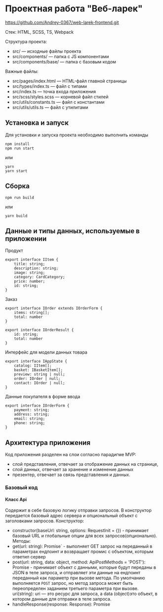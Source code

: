 # Проектная работа "Веб-ларек"
https://github.com/Andrey-0367/web-larek-frontend.git

Стек: HTML, SCSS, TS, Webpack

Структура проекта:
- src/ — исходные файлы проекта
- src/components/ — папка с JS компонентами
- src/components/base/ — папка с базовым кодом

Важные файлы:
- src/pages/index.html — HTML-файл главной страницы
- src/types/index.ts — файл с типами
- src/index.ts — точка входа приложения
- src/scss/styles.scss — корневой файл стилей
- src/utils/constants.ts — файл с константами
- src/utils/utils.ts — файл с утилитами

## Установка и запуск
Для установки и запуска проекта необходимо выполнить команды

```
npm install
npm run start
```

или

```
yarn
yarn start
```
## Сборка

```
npm run build
```

или

```
yarn build
```

## Данные и типы данных, используемые в приложении

Продукт

```
export interface IItem {
    title: string;
    description: string;
    image: string;
    category: CardCategory;
    price: number;
    id: string;
}
```
Заказ
```
export interface IOrder extends IOrderForm {
    items: string[];
    total: number
}

export interface IOrderResult {
    id: string;
    total: number
}
```

Интерфейс для модели данных товара

```
export interface IAppState {
    catalog: IItem[];
    basket: IBasketItem[];
    preview: string | null;
    order: IOrder | null;
    contact: IOrder | null;
}
```

Данные покупателя в форме ввода 

```
export interface IOrderForm {
    payment: string;
    address: string;
    email: string;
    phone: string;
}
```

## Архитектура приложения

Код приложения разделен на слои согласно парадигме MVP:
- слой представления, отвечает за отображение данных на странице,
- слой данных, отвечает за хранение и изменение данных
- презентер, отвечает за связь представления и данных.

### Базовый код

#### Класс Api
Содержит в себе базовую логику отправки запросов. В конструктор передается базовый адрес сервера и опциональный объект с заголовками запросов.
Конструктор:
- constructor(baseUrl: string, options: RequestInit = {}) - принимает базовый URL и глобальные опции для всех запросов(опционально).
Методы:
- get(url: string): Promise<object>` - выполняет GET запрос на переданный в параметрах ендпоинт и возвращает промис с объектом, которым ответил сервер
- post(url: string, data: object, method: ApiPostMethods = 'POST'): Promise<object> - принимает объект с данными, которые будут переданы в JSON в теле запроса,
    и отправляет эти данные на ендпоинт переданный как параметр при вызове метода.
    По умолчанию выполняется `POST` запрос, но метод запроса может быть переопределен заданием третьего параметра при вызове.
    uri(string): uri — это ресурс для запроса, а data (object)это объект, в котором данные для отправки в теле запроса.
- handleResponse(response: Response): Promise<object> - обработчик ответа от сервера, он возвращает промис.
    С помощью этого промиса разрешен результат в формате JSON в случае получения ответа от сервера.
    В случае ошибки выводит её название или статус.

#### Класс EventEmitter
Брокер событий позволяет отправлять события и подписываться на события, происходящие в системе. Класс используется в презентере для обработки событий и в слоях приложения для генерации событий.  
- constructor()
Основные методы, реализуемые классом описаны интерфейсом `IEvents`:
- `on` - подписка на событие
- `emit` - инициализация события
- `trigger` - возвращает функцию, при вызове которой инициализируется требуемое в параметрах событие

### Слой данных

#### Класс AppState
Класс отвечает за хранение и логику работы с данными продуктов.\
Конструктор класса принимает инстант брокера событий\
- constructor(data: Partial<T>, protected events: IEvents) 

В полях класса хранятся следующие данные:
- basketProducts: IItem[] = []; - массив объектов карточек корзины
- catalog: IItem[]; - массив объектов карточек продуктов
- order: IOrder; - заказ и данные текущего покупателя
- _preview: string | null - id карточки продукта, выбранного для просмотра в модальном окне
- events: IEvents - экземпляр класса `EventEmitter` для инициации событий при выборе продукта.

Так же класс предоставляет набор методов для взаимодействия с этими данными.
- addItem(item: IItem): добавляет продукт в корзину
- deleteItem(cardId: string): удаляет продукт из корзины
- setCatalog(items: IItem[]): возвращает каталог продуктов
- setPreview(item: IItem): возвращает продукт по его id
- getTotal(): общая сумма заказа
- getBasketProducts(): список продуктов в корзине
- setOrderField(field: keyof IOrderForm, value: string): обработка форм
- validateOrder(data: string): валидация форм
- а так-же геттеры для получения данных из полей класса

### Классы представления

#### Класс Component
Отвечает за отображение внутри контейнера (ДОМ - элемент) передаваемых в них данных.
- constructor(selector: string, events: IEvents)- Конструктор принимает селектор, по которому в разметке страницы будет идентифицировано модальное окно и
  экземпляр класса EventEmitter для возможности инициации событий.
  Поля класса:
- events: IEvents - брокер событий
Методы класса:
- render(container: HTMLElement): void - создает элемент из шаблона и вставляет его в контейнер.

#### Класс Modal
Расширяет класс Component. Реализует модальное окно. Предоставляет методы 'open' и 'close' для управления отображениями модального окна.
Устанавливает слушатели на клик в оверлей и кнопку - крестик для закрытия попапа.
Поля класса:
- modal: HTMLElement - элемент модального окна

#### Класс Card<T>
Расширяет класс Component. Отвечает за отображение карточки продукта, задавая в карточке данные названия, изображения, категории, описания и стоимости.
Класс используется для отображения карточек продуктов на странице сайта. В конструктор класса передаётся DOM элемент темплэйта,
что позволяет формировать карточки разных вариантов верстки. В классе устанавливаются слушатели на интерактивные элементы. Дженерик позволяет выбрать категорию.
Поля класса содержат элементы разметки элементов карточки.
Методы:
- get title(): string
- set title(value: string)
- set price(value: number)
- set description(value: string)
- set index(value: number)
- get id(): string
- set id(value: string)

#### Класс CatalogItem
Расширяет класс Card. Отвечает за отображение изображения и категории продукта.
constructor(container: HTMLElement, actions?: ICardActions)
Поля класса содержат элементы разметки элементов карточки.
Методы:
- set category({category}: CatalogItemCategory): определяет категорию продукта
- set image(value: string): определяет изображение

### Слой Коммуникации

#### Класс AppApi
Принимает в конструктор экземпляр класса Api и предоставляет методы реализующие взаимодействие с бэкендом сервиса.

## Взаимодействие компонентов
Код, описывающий взаимодействие представления и данных между собой находится в файле `index.ts`, выполняющем роль презентера.\
Взаимодействие осуществляется за счет событий генерируемых с помощью брокера событий и обработчиков этих событий, описанных в `index.ts`\
В `index.ts` сначала создаются экземпляры всех необходимых классов, а затем настраивается обработка событий.

*Список всех событий, которые могут генерироваться в системе:*\
*События изменения данных (генерируются классами моделями данных)*
- `order:changed` - изменение данных заказа
- `items:changed` - изменение массива карточек
- `card:selected` - изменение открываемой в модальном окне карточки

*События, возникающие при взаимодействии пользователя с интерфейсом (генерируются классами, отвечающими за представление)*
- `order:open` - открытие модального окна с формой ввода способа оплаты и адреса доставки
- `order:submit` - открытие модального окна с формой ввода email и телефона
- `basket:open` - открытие модального окна корзины заказа
- `card:select` - выбор карточки для отображения в модальном окне
- `/^order\..*:change/` - изменение данных в форме с данными заказа


- `basket:select` - событие, генерируемое при добавлении карточки в корзину
- `card:delete` - событие, генерируемое при нажатии на удаление карточки из корзины заказа
- `formErrors:order` - событие, сообщающее о необходимости валидации формы заказа













